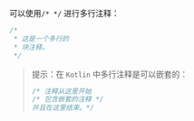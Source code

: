可以使用`/* */` 进行多行注释：

```kotlin
/* 
 * 这是一个多行的
 * 块注释。
 */
```

> 提示：在 `Kotlin` 中多行注释是可以嵌套的：
>
> ```kotlin
> /* 注释从这里开始
> /* 包含嵌套的注释 */
> 并且在这里结束。*/
> ```

